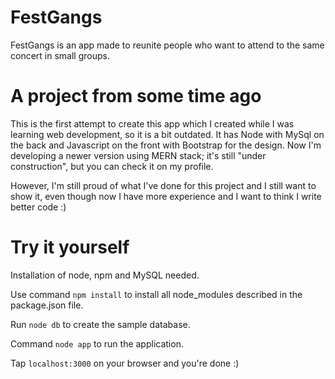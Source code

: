 # FestGangs

FestGangs is an app made to reunite people who want to attend to the same concert in small groups.

# A project from some time ago

This is the first attempt to create this app which I created while I was learning web development, so it is a bit outdated. It has Node with MySql on the back and Javascript on the front with Bootstrap for the design. Now I'm developing a newer version using MERN stack; it's still "under construction", but you can check it on my profile.

However, I'm still proud of what I've done for this project and I still want to show it, even though now I have more experience and I want to think I write better code :)

# Try it yourself

Installation of node, npm and MySQL needed.

Use command `npm install` to install all node_modules described in the package.json file.

Run `node db` to create the sample database.

Command `node app` to run the application.

Tap `localhost:3000` on your browser and you're done :)
